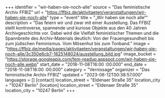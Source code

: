 +++
identifier = "wir-haben-sie-noch-alle"
source = "Das feministische Archiv FFBIZ"
url = "https://ffbiz.de/aktivitaeten/veranstaltungen/wir-haben-sie-noch-alle"
type = "event"
title = "„Wir haben sie noch alle“"
description = "Das feiern wir und zwar mit einer Ausstellung. Das FFBIZ stellt kontroverse, spannende und kuriose Objekte aus den 40 Jahren Archivgeschichte vor. Dabei wird die Vielfalt feministischer Themen und die Spannbreite des Archiv-Materials deutlich: Von der Frauengesundheit bis zum jüdischen Feminismus. Vom Mösenhut bis zum Tonband."
image = "https://ffbiz.de/media/pages/aktivitaeten/veranstaltungen/wir-haben-sie-noch-alle/3c350e6cb7-1625148024/ausstellung_bild.jpg"
image_bucket = "https://storage.googleapis.com/fem-readup.appspot.com/wir-haben-sie-noch-alle.webp"
start_date = "2018-11-08T16:00 :00.000"
end_date = "2018-11-08T16:00 :00.000"
category = "Vernissage"
organizer = "Das feministische Archiv FFBIZ"
updated = "2023-06-12T00:38:57.000"
languages = []
[contact]
location_street = "Eldenaer Straße 35"
location_city = "10247 Berlin"
[location]
location_street = "Eldenaer Straße 35"
location_city = "10247 Berlin"
+++